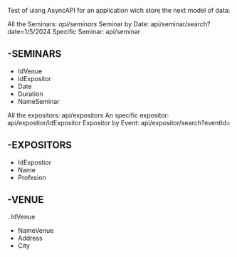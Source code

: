 Test of uisng AsyncAPI for an application wich store the next model of data:

All the Seminars: *api/seminars*
Seminar by Date:  api/seminar/search?date=1/5/2024
Specific Seminar: api/seminar

  -**SEMINARS**
  -----------
  - IdVenue
  - IdExpositor
  - Date
  - Duration
  - NameSeminar

All the expositors: api/expositors
An specific expositor: api/expostior/IdExpositor
Expositor by Event: api/expositor/search?eventId=

  -**EXPOSITORS**
  -----------
   - IdExpostior
   - Name
   - Profesion
     
  -**VENUE**
  ------------
  . IdVenue
  - NameVenue
  - Address
  - City
  
